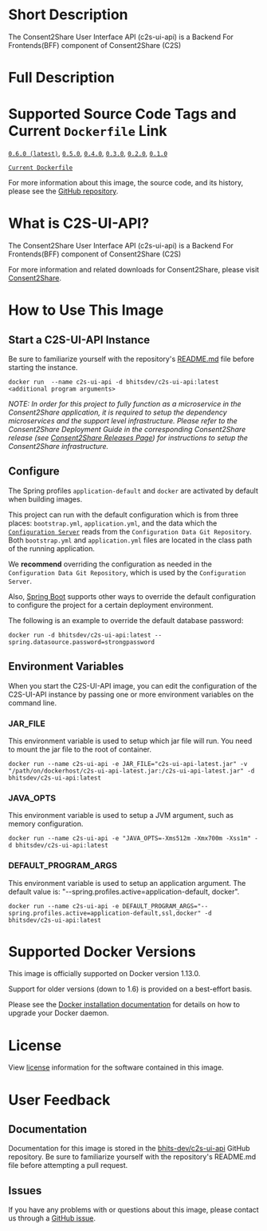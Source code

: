 # Short Description

The Consent2Share User Interface API (c2s-ui-api) is a Backend For Frontends(BFF) component of Consent2Share (C2S)

# Full Description

# Supported Source Code Tags and Current `Dockerfile` Link

[`0.6.0 (latest)`](https://github.com/bhits-dev/c2s-ui-api/releases/tag/0.6.0),  [`0.5.0`](https://github.com/bhits-dev/c2s-ui-api/releases/tag/0.5.0), [`0.4.0`](https://github.com/bhits-dev/c2s-ui-api/releases/tag/0.4.0), [`0.3.0`](https://github.com/bhits-dev/c2s-ui-api/releases/tag/0.3.0), [`0.2.0`](https://github.com/bhits-dev/c2s-ui-api/releases/tag/0.2.0),  [`0.1.0`](https://github.com/bhits-dev/c2s-ui-api/releases/tag/0.1.0)

[`Current Dockerfile`](../c2s-ui-api/src/main/docker/Dockerfile)

For more information about this image, the source code, and its history, please see the [GitHub repository](https://github.com/bhits-dev/c2s-ui-api).

# What is C2S-UI-API?

The Consent2Share User Interface API (c2s-ui-api) is a Backend For Frontends(BFF) component of Consent2Share (C2S)

For more information and related downloads for Consent2Share, please visit [Consent2Share](https://bhits-dev.github.io/consent2share/).

# How to Use This Image

## Start a C2S-UI-API Instance

Be sure to familiarize yourself with the repository's [README.md](https://github.com/bhits-dev/c2s-ui-api) file before starting the instance.

`docker run  --name c2s-ui-api -d bhitsdev/c2s-ui-api:latest <additional program arguments>`

*NOTE: In order for this project to fully function as a microservice in the Consent2Share application, it is required to setup the dependency microservices and the support level infrastructure. Please refer to the Consent2Share Deployment Guide in the corresponding Consent2Share release (see [Consent2Share Releases Page](https://github.com/bhits-dev/consent2share/releases)) for instructions to setup the Consent2Share infrastructure.*
 
## Configure

The Spring profiles `application-default` and `docker` are activated by default when building images.

This project can run with the default configuration which is from three places: `bootstrap.yml`, `application.yml`, and the data which the [`Configuration Server`](https://github.com/bhits-dev/config-server) reads from the `Configuration Data Git Repository`. Both `bootstrap.yml` and `application.yml` files are located in the class path of the running application.

We **recommend** overriding the configuration as needed in the `Configuration Data Git Repository`, which is used by the `Configuration Server`.

Also, [Spring Boot](https://projects.spring.io/spring-boot/) supports other ways to override the default configuration to configure the project for a certain deployment environment. 

The following is an example to override the default database password:

`docker run -d bhitsdev/c2s-ui-api:latest --spring.datasource.password=strongpassword`

## Environment Variables

When you start the C2S-UI-API image, you can edit the configuration of the C2S-UI-API instance by passing one or more environment variables on the command line. 

### JAR_FILE

This environment variable is used to setup which jar file will run. You need to mount the jar file to the root of container.

`docker run --name c2s-ui-api -e JAR_FILE="c2s-ui-api-latest.jar" -v "/path/on/dockerhost/c2s-ui-api-latest.jar:/c2s-ui-api-latest.jar" -d bhitsdev/c2s-ui-api:latest`

### JAVA_OPTS 

This environment variable is used to setup a JVM argument, such as memory configuration.

`docker run --name c2s-ui-api -e "JAVA_OPTS=-Xms512m -Xmx700m -Xss1m" -d bhitsdev/c2s-ui-api:latest`

### DEFAULT_PROGRAM_ARGS 

This environment variable is used to setup an application argument. The default value is: "--spring.profiles.active=application-default, docker".

`docker run --name c2s-ui-api -e DEFAULT_PROGRAM_ARGS="--spring.profiles.active=application-default,ssl,docker" -d bhitsdev/c2s-ui-api:latest`

# Supported Docker Versions

This image is officially supported on Docker version 1.13.0.

Support for older versions (down to 1.6) is provided on a best-effort basis.

Please see the [Docker installation documentation](https://docs.docker.com/engine/installation/) for details on how to upgrade your Docker daemon.

# License

View [license](https://github.com/bhits-dev/c2s-ui-api/blob/master/LICENSE) information for the software contained in this image.

# User Feedback

## Documentation
 
Documentation for this image is stored in the [bhits-dev/c2s-ui-api](https://github.com/bhits-dev/c2s-ui-api) GitHub repository. Be sure to familiarize yourself with the repository's README.md file before attempting a pull request.

## Issues

If you have any problems with or questions about this image, please contact us through a [GitHub issue](https://github.com/bhits-dev/c2s-ui-api/issues).


